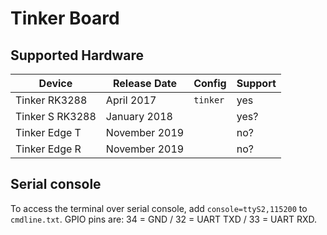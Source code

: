 # Tinker Board

## Supported Hardware

| Device         | Release Date  | Config   | Support |
|----------------|---------------|----------|---------|
| Tinker RK3288  | April 2017    | `tinker` | yes     |
| Tinker S RK3288| January 2018  |          | yes?    |
| Tinker Edge T  | November 2019 |          | no?     |
| Tinker Edge R  | November 2019 |          | no?     |

<!--
## eMMC

eMMC support is provided transparently. Just flash the image to the eMMC by connecting your Tinker Board S to your PC via Micro-USB.
-->

## Serial console

To access the terminal over serial console, add `console=ttyS2,115200` to `cmdline.txt`. GPIO pins are: 34 = GND / 32 = UART TXD / 33 = UART RXD.
